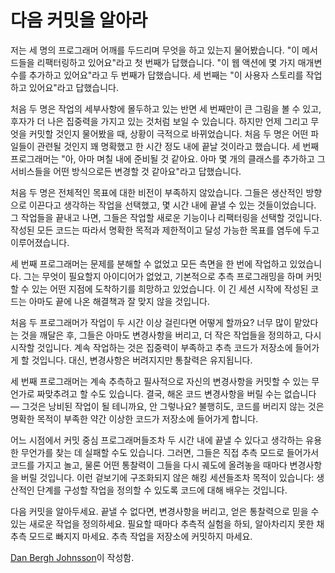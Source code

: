 # 다음 커밋을 알아라

저는 세 명의 프로그래머 어깨를 두드리며 무엇을 하고 있는지 물어봤습니다. "이 메서드들을 리팩터링하고 있어요"라고 첫 번째가 답했습니다. "이 웹 액션에 몇 가지 매개변수를 추가하고 있어요"라고 두 번째가 답했습니다. 세 번째는 "이 사용자 스토리를 작업하고 있어요"라고 답했습니다.

처음 두 명은 작업의 세부사항에 몰두하고 있는 반면 세 번째만이 큰 그림을 볼 수 있고, 후자가 더 나은 집중력을 가지고 있는 것처럼 보일 수 있습니다. 하지만 언제 그리고 무엇을 커밋할 것인지 물어봤을 때, 상황이 극적으로 바뀌었습니다. 처음 두 명은 어떤 파일들이 관련될 것인지 꽤 명확했고 한 시간 정도 내에 끝날 것이라고 했습니다. 세 번째 프로그래머는 "아, 아마 며칠 내에 준비될 것 같아요. 아마 몇 개의 클래스를 추가하고 그 서비스들을 어떤 방식으로든 변경할 것 같아요"라고 답했습니다.

처음 두 명은 전체적인 목표에 대한 비전이 부족하지 않았습니다. 그들은 생산적인 방향으로 이끈다고 생각하는 작업을 선택했고, 몇 시간 내에 끝낼 수 있는 것들이었습니다. 그 작업들을 끝내고 나면, 그들은 작업할 새로운 기능이나 리팩터링을 선택할 것입니다. 작성된 모든 코드는 따라서 명확한 목적과 제한적이고 달성 가능한 목표를 염두에 두고 이루어졌습니다.

세 번째 프로그래머는 문제를 분해할 수 없었고 모든 측면을 한 번에 작업하고 있었습니다. 그는 무엇이 필요할지 아이디어가 없었고, 기본적으로 추측 프로그래밍을 하며 커밋할 수 있는 어떤 지점에 도착하기를 희망하고 있었습니다. 이 긴 세션 시작에 작성된 코드는 아마도 끝에 나온 해결책과 잘 맞지 않을 것입니다.

처음 두 프로그래머가 작업이 두 시간 이상 걸린다면 어떻게 할까요? 너무 많이 맡았다는 것을 깨달은 후, 그들은 아마도 변경사항을 버리고, 더 작은 작업들을 정의하고, 다시 시작할 것입니다. 계속 작업하는 것은 집중력이 부족하고 추측 코드가 저장소에 들어가게 할 것입니다. 대신, 변경사항은 버려지지만 통찰력은 유지됩니다.

세 번째 프로그래머는 계속 추측하고 필사적으로 자신의 변경사항을 커밋할 수 있는 무언가로 짜맞추려고 할 수도 있습니다. 결국, 해온 코드 변경사항을 버릴 수는 없습니다 — 그것은 낭비된 작업이 될 테니까요, 안 그렇나요? 불행히도, 코드를 버리지 않는 것은 명확한 목적이 부족한 약간 이상한 코드가 저장소에 들어가게 합니다.

어느 시점에서 커밋 중심 프로그래머들조차 두 시간 내에 끝낼 수 있다고 생각하는 유용한 무언가를 찾는 데 실패할 수도 있습니다. 그러면, 그들은 직접 추측 모드로 들어가서 코드를 가지고 놀고, 물론 어떤 통찰력이 그들을 다시 궤도에 올려놓을 때마다 변경사항을 버릴 것입니다. 이런 겉보기에 구조화되지 않은 해킹 세션들조차 목적이 있습니다: 생산적인 단계를 구성할 작업을 정의할 수 있도록 코드에 대해 배우는 것입니다.

다음 커밋을 알아두세요. 끝낼 수 없다면, 변경사항을 버리고, 얻은 통찰력으로 믿을 수 있는 새로운 작업을 정의하세요. 필요할 때마다 추측적 실험을 하되, 알아차리지 못한 채 추측 모드로 빠지지 마세요. 추측 작업을 저장소에 커밋하지 마세요.

[Dan Bergh Johnsson](http://programmer.97things.oreilly.com/wiki/index.php/Dan_Bergh_Johnsson)이 작성함.